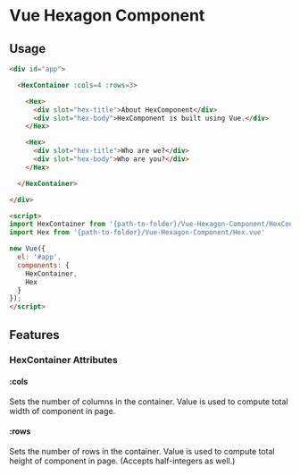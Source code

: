 # Vue Hexagon Component

## Usage

```html
<div id="app">

  <HexContainer :cols=4 :rows=3>

    <Hex>
      <div slot="hex-title">About HexComponent</div>
      <div slot="hex-body">HexComponent is built using Vue.</div>
    </Hex>

    <Hex>
      <div slot="hex-title">Who are we?</div>
      <div slot="hex-body">Who are you?</div>
    </Hex>

  </HexContainer>

</div>

<script>
import HexContainer from '{path-to-folder}/Vue-Hexagon-Component/HexContainer.vue'
import Hex from '{path-to-folder}/Vue-Hexagon-Component/Hex.vue'

new Vue({
  el: '#app',
  components: {
    HexContainer,
    Hex
  }
});
</script>
```

## Features

### HexContainer Attributes

#### :cols

Sets the number of columns in the container. Value is used to compute total width of component in page.

#### :rows

Sets the number of rows in the container. Value is used to compute total height of component in page. (Accepts half-integers as well.)
